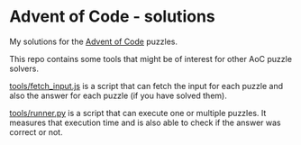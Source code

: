 # Advent of Code - solutions

My solutions for the [Advent of Code](https://adventofcode.com/) puzzles.

This repo contains some tools that might be of interest for other AoC puzzle
solvers. 

[tools/fetch_input.js](tools/fetch_input.js) is a script that can fetch the
input for each puzzle and also the answer for each puzzle (if you have solved them).

[tools/runner.py](tools/runner.py) is a script that can execute one or multiple
puzzles. It measures that execution time and is also able to check if the answer
was correct or not.